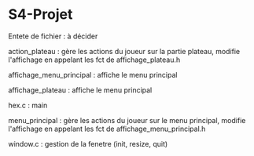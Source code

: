 # S4-Projet

Entete de fichier : à décider

action_plateau : 	gère les actions du joueur sur la partie plateau, 
			modifie l'affichage en appelant les fct de affichage_plateau.h

affichage_menu_principal :	affiche le menu principal

affichage_plateau : 	affiche le menu principal

hex.c : main

menu_principal : 	gère les actions du joueur sur le menu principal, 
			modifie l'affichage en appelant les fct de affichage_menu_principal.h
			
window.c : 	gestion de la fenetre (init, resize, quit)